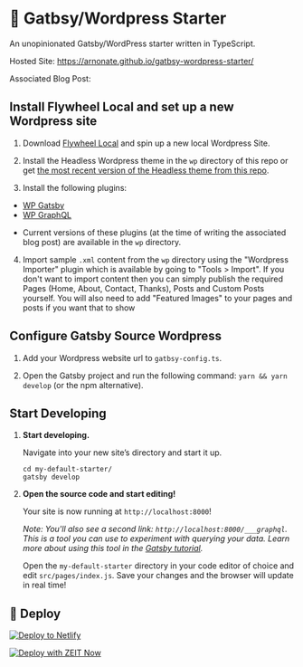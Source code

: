 # 🚀 Gatbsy/Wordpress Starter

An unopinionated Gatsby/WordPress starter written in TypeScript.

Hosted Site: https://arnonate.github.io/gatbsy-wordpress-starter/

Associated Blog Post:

## Install Flywheel Local and set up a new Wordpress site

1. Download [Flywheel Local](https://localwp.com/) and spin up a new local Wordpress Site.

2. Install the Headless Wordpress theme in the `wp` directory of this repo or get [the most recent version of the Headless theme from this repo](https://github.com/arnonate/headless-wordpress).

3. Install the following plugins:

- [WP Gatsby](https://github.com/gatsbyjs/wp-gatsby)
- [WP GraphQL](https://github.com/wp-graphql/wp-graphql)

* Current versions of these plugins (at the time of writing the associated blog post) are available in the `wp` directory.

4. Import sample `.xml` content from the `wp` directory using the "Wordpress Importer" plugin which is available by going to "Tools > Import". If you don't want to import content then you can simply publish the required Pages (Home, About, Contact, Thanks), Posts and Custom Posts yourself. You will also need to add "Featured Images" to your pages and posts if you want that to show

## Configure Gatsby Source Wordpress

1. Add your Wordpress website url to `gatbsy-config.ts`.

2. Open the Gatsby project and run the following command: `yarn && yarn develop` (or the npm alternative).

## Start Developing

1. **Start developing.**

   Navigate into your new site’s directory and start it up.

   ```shell
   cd my-default-starter/
   gatsby develop
   ```

2. **Open the source code and start editing!**

   Your site is now running at `http://localhost:8000`!

   _Note: You'll also see a second link: _`http://localhost:8000/___graphql`_. This is a tool you can use to experiment with querying your data. Learn more about using this tool in the [Gatsby tutorial](https://www.gatsbyjs.org/tutorial/part-five/#introducing-graphiql)._

   Open the `my-default-starter` directory in your code editor of choice and edit `src/pages/index.js`. Save your changes and the browser will update in real time!

## 💫 Deploy

[![Deploy to Netlify](https://www.netlify.com/img/deploy/button.svg)](https://app.netlify.com/start/deploy?repository=https://github.com/arnonate/gatbsy-wordpress-starter)

[![Deploy with ZEIT Now](https://zeit.co/button)](https://zeit.co/import/project?template=https://github.com/arnonate/gatbsy-wordpress-starter)
